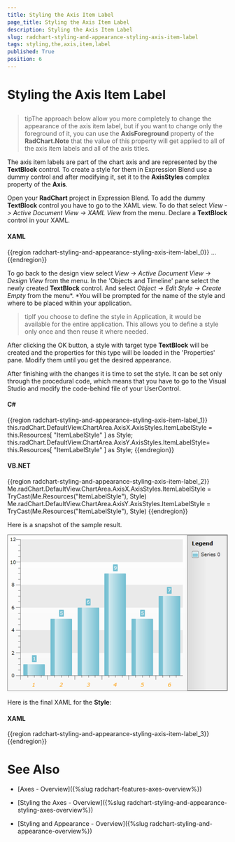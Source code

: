 ```yaml
---
title: Styling the Axis Item Label
page_title: Styling the Axis Item Label
description: Styling the Axis Item Label
slug: radchart-styling-and-appearance-styling-axis-item-label
tags: styling,the,axis,item,label
published: True
position: 6
---
```


# Styling the Axis Item Label



## 

>tipThe approach below allow you more completely to change the appearance of the axis item label, but if you want to change only the foreground of it, you can use the __AxisForeground__ property of the __RadChart.Note__ that the value of this property will get applied to all of the axis item labels and all of the axis titles.

The axis item labels are part of the chart axis and are represented by the __TextBlock__ control. To create a style for them in Expression Blend use a dummy control and after modifying it, set it to the __AxisStyles__ complex property of the __Axis__.

Open your __RadChart__ project in Expression Blend. To add the dummy __TextBlock__ control you have to go to the XAML view. To do that select *View -> Active Document View -> XAML View* from the menu. Declare a __TextBlock__ control in your XAML.

#### __XAML__

{{region radchart-styling-and-appearance-styling-axis-item-label_0}}
	<Grid x:Name="LayoutRoot"
	      Background="White">
	    ...
	    <TextBlock/>
	</Grid>
	{{endregion}}



To go back to the design view select *View -> Active Document View -> Design View* from the menu. In the 'Objects and Timeline' pane select the newly created __TextBlock__ control. And select *Object -> Edit Style -> Create Empty* from the menu*. *You will be prompted for the name of the style and where to be placed within your application.

>tipIf you choose to define the style in Application, it would be available for the entire application. This allows you to define a style only once and then reuse it where needed.

After clicking the OK button, a style with target type __TextBlock__ will be created and the properties for this type will be loaded in the 'Properties' pane. Modify them until you get the desired appearance.

After finishing with the changes it is time to set the style. It can be set only through the procedural code, which means that you have to go to the Visual Studio and modify the code-behind file of your UserControl.

#### __C#__

{{region radchart-styling-and-appearance-styling-axis-item-label_1}}
	this.radChart.DefaultView.ChartArea.AxisX.AxisStyles.ItemLabelStyle = this.Resources[ "ItemLabelStyle" ] as Style;
	this.radChart.DefaultView.ChartArea.AxisY.AxisStyles.ItemLabelStyle= this.Resources[ "ItemLabelStyle" ] as Style;
	{{endregion}}



#### __VB.NET__

{{region radchart-styling-and-appearance-styling-axis-item-label_2}}
	Me.radChart.DefaultView.ChartArea.AxisX.AxisStyles.ItemLabelStyle = TryCast(Me.Resources("ItemLabelStyle"), Style)
	Me.radChart.DefaultView.ChartArea.AxisY.AxisStyles.ItemLabelStyle = TryCast(Me.Resources("ItemLabelStyle"), Style)
	{{endregion}}



Here is a snapshot of the sample result.

![](images/RadChart_StylingAxisItemLabel_04.png)

Here is the final XAML for the __Style__:

#### __XAML__

{{region radchart-styling-and-appearance-styling-axis-item-label_3}}
	<Style x:Key="ItemLabelStyle"
	       TargetType="TextBlock">
	    <Setter Property="Foreground"
	            Value="Orange" />
	    <Setter Property="FontSize"
	            Value="13.333" />
	    <Setter Property="FontStyle"
	            Value="Italic" />
	</Style>
	{{endregion}}



# See Also

 * [Axes - Overview]({%slug radchart-features-axes-overview%})

 * [Styling the Axes - Overview]({%slug radchart-styling-and-appearance-styling-axes-overview%})

 * [Styling and Appearance - Overview]({%slug radchart-styling-and-appearance-overview%})

